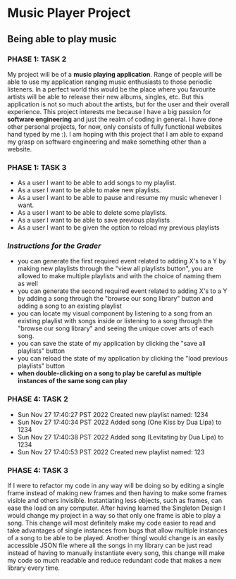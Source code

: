 # Music Player Project
## Being able to play music


### **PHASE 1: TASK 2**

My project will be of a **music playing application**. Range of people will be able to use my application ranging 
music enthusiasts to those periodic listeners. In a perfect world this would be the place where you favourite 
artists will be able to release their new albums, singles, etc. But this application is not so much about the 
artists, but for the user and their overall experience. This project interests me because I have a big
passion for **software engineering** and just the realm of coding in general. I have done other personal projects, 
for now, only consists of fully functional websites hand typed by me :). I am hoping with this project that I am
able to expand my grasp on software engineering and make something other than a website.

### **PHASE 1: TASK 3**
* As a user I want to be able to add songs to my playlist.
* As a user I want to be able to make new playlists.
* As a user I want to be able to pause and resume my music whenever I want.
* As a user I want to be able to delete some playlists.
* As a user I want to be able to save previous playlists
* As a user I want to be given the option to reload my previous playlists

### ***Instructions for the Grader***

- you can generate the first required event related to adding X's to a Y by making new playlists through the "view all
playlists button", you are allowed to make multiple playlists and with the choice of naming them as well
- you can generate the second required event related to adding X's to a Y by adding a song through the "browse our song
    library" button and adding a song to an existing playlist
- you can locate my visual component by listening to a song from an existing playlist with songs inside or
listening to a song through the "browse our song library" and seeing the unique cover arts of each song.
- you can save the state of my application by clicking the "save all playlists" button
- you can reload the state of my application by clicking the "load previous playlists" button
- **when double-clicking on a song to play be careful as multiple instances of the same song can play**


### PHASE 4: TASK 2
- Sun Nov 27 17:40:27 PST 2022
Created new playlist named: 1234
- Sun Nov 27 17:40:34 PST 2022
Added song (One Kiss by Dua Lipa) to 1234
- Sun Nov 27 17:40:38 PST 2022
Added song (Levitating by Dua Lipa) to 1234
- Sun Nov 27 17:40:53 PST 2022
Created new playlist named: 123

### PHASE 4: TASK 3
If I were to refactor my code in any way will be doing so by editing a single frame instead of making new frames
and then having to make some frames visible and others invisible. Instantiating less objects, such as frames, can 
ease the load on any computer. After having learned the Singleton Design I would change my project in a way so that
only one frame is able to play a song. This change will most definitely make my code easier to read and take advantages
of single instances from bugs that allow multiple instances of a song to be able to be played. Another thingI would 
change is an easily accessible JSON file where all the songs in my library can be just read instead of having to 
manually instantiate every song, this change will make my code so much readable and reduce redundant code that makes a 
new library every time.